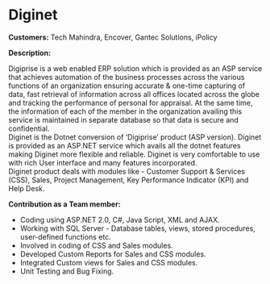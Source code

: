 # Diginet

<b>Customers:</b> Tech Mahindra, Encover, Gantec Solutions, iPolicy <br/>

<b>Description:</b><br/>

Digiprise is a web enabled ERP solution which is provided as an ASP service that achieves automation of
the business processes across the various functions of an organization ensuring accurate & one-time 
capturing of data, fast retrieval of information across all offices located across the globe and tracking the 
performance of personal for appraisal. At the same time, the information of each of the member in the 
organization availing this service is maintained in separate database so that data is secure and 
confidential.<br/>
 Diginet is the Dotnet conversion of ‘Digiprise’ product (ASP version). Diginet is provided as an 
ASP.NET service which avails all the dotnet features making Diginet more flexible and reliable. Diginet 
is very comfortable to use with rich User interface and many features incorporated.<br/>
Diginet product deals with modules like - Customer Support & Services (CSS), Sales, Project Management, Key Performance Indicator (KPI) and Help Desk.
  
<b>Contribution as a Team member:</b>

- Coding using ASP.NET 2.0, C#, Java Script, XML and AJAX.
- Working with SQL Server - Database tables, views, stored procedures, user-defined functions etc.
- Involved in coding of CSS and Sales modules.
- Developed Custom Reports for Sales and CSS modules.
- Integrated Custom views for Sales and CSS modules. 
- Unit Testing and Bug Fixing.

